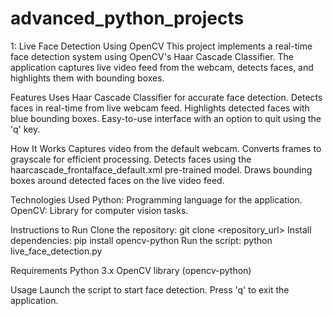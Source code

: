 # advanced_python_projects
1: Live Face Detection Using OpenCV
This project implements a real-time face detection system using OpenCV's Haar Cascade Classifier. The application captures live video feed from the webcam, detects faces, and highlights them with bounding boxes.

Features
Uses Haar Cascade Classifier for accurate face detection.
Detects faces in real-time from live webcam feed.
Highlights detected faces with blue bounding boxes.
Easy-to-use interface with an option to quit using the 'q' key.

How It Works
Captures video from the default webcam.
Converts frames to grayscale for efficient processing.
Detects faces using the haarcascade_frontalface_default.xml pre-trained model.
Draws bounding boxes around detected faces on the live video feed.

Technologies Used
Python: Programming language for the application.
OpenCV: Library for computer vision tasks.

Instructions to Run
Clone the repository:
git clone <repository_url>
Install dependencies:
pip install opencv-python
Run the script:
python live_face_detection.py

Requirements
Python 3.x
OpenCV library (opencv-python)

Usage
Launch the script to start face detection.
Press 'q' to exit the application.

